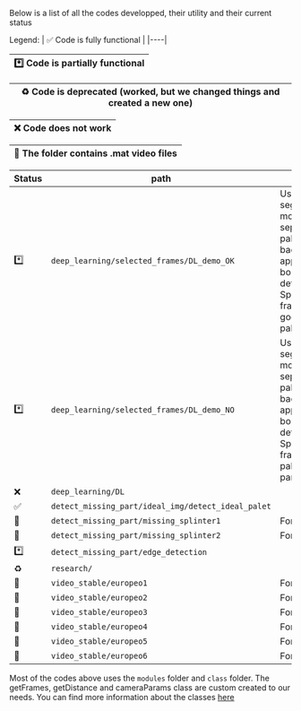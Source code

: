Below is a list of all the codes developped, their utility and their current status

Legend: 
| :white_check_mark:  Code is fully functional   |
|----|

| :asterisk:   Code is partially functional   |
|----|

| :recycle:  Code is deprecated (worked, but we changed things and created a new one)   |
|----|

| :x:  Code does not work   |
|----|

| :movie_camera:  The folder contains .mat video files   |
|----|

| Status | path | Description |
| ------------- | ------------- | ------------- |
| :asterisk: | ```deep_learning/selected_frames/DL_demo_OK``` | Uses the segmentAnything model to separate the pallet from the background and applies two bondingBox detections. Specific for the frame with the good part of the pallet. |
| :asterisk: | ```deep_learning/selected_frames/DL_demo_NO``` | Uses the segmentAnything model to separate the pallet from the background and applies two bondingBox detections. Specific for the frame with the palet missing a part. |
| :x: | ```deep_learning/DL``` |  |
| :white_check_mark:| ```detect_missing_part/ideal_img/detect_ideal_palet``` |  |
| :movie_camera: | ```detect_missing_part/missing_splinter1``` | Format: mahelv2 | 
| :movie_camera: | ```detect_missing_part/missing_splinter2``` | Format: mahelv2 | 
| :asterisk:| ```detect_missing_part/edge_detection``` |  |   
| :recycle: |  ```research/``` |  |
| :movie_camera: |  ```video_stable/europeo1``` | Format: mahelv3 |
| :movie_camera: |  ```video_stable/europeo2``` | Format: mahelv3 |
| :movie_camera: |  ```video_stable/europeo3``` | Format: mahelv3 |
| :movie_camera: |  ```video_stable/europeo4``` | Format: mahelv3 |
| :movie_camera: |  ```video_stable/europeo5``` | Format: mahelv3 |
| :movie_camera: |  ```video_stable/europeo6``` | Format: mahelv3 |

Most of the codes above uses the ```modules``` folder and ```class``` folder. 
The getFrames, getDistance and cameraParams class are custom created to our needs. 
You can find more information about the classes [here](/class)
